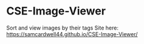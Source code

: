# CSE-Image-Viewer
Sort and view images by their tags
Site here: https://samcardwell44.github.io/CSE-Image-Viewer/
